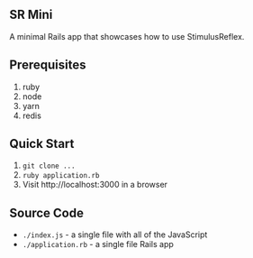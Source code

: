 ## SR Mini

A minimal Rails app that showcases how to use StimulusReflex.

## Prerequisites

1. ruby
1. node
1. yarn
1. redis

## Quick Start

1. `git clone ...`
1. `ruby application.rb`
1. Visit http://localhost:3000 in a browser

## Source Code

- `./index.js` - a single file with all of the JavaScript
- `./application.rb` - a single file Rails app
